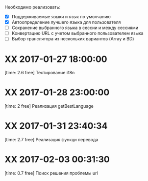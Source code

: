 Необходимо реализовать:
  - [x] Поддерживаемые языки и язык по умолчанию
  - [x] Автоопределение лучшего языка для пользователя
  - [ ] Сохранение выбранного языка в сессии и между сессиями
  - [ ] Конвертацию URL с учетом выбранного пользователем языка
  - [ ] Выбор транслятора из нескольких вариантов (Array и BD)

# XX 2017-01-27 18:00:00

[time: 2.6 free] Тестирование i18n

# XX 2017-01-28 23:00:00

[time: 2 free] Реализация getBestLanguage

# XX 2017-01-31 23:40:34

[time: 2.7 free] Реализация функци перевода

# XX 2017-02-03 00:31:30

[time: 0.7 free] Поиск решения проблемы url
